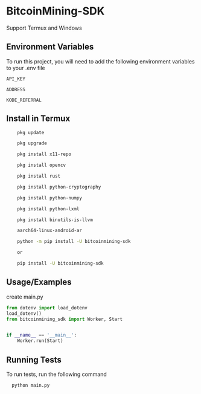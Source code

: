 
# BitcoinMining-SDK
Support Termux and Windows
## Environment Variables

To run this project, you will need to add the following environment variables to your .env file

`API_KEY`

`ADDRESS`

`KODE_REFERRAL`


## Install in Termux

```bash
    pkg update

    pkg upgrade

    pkg install x11-repo

    pkg install opencv

    pkg install rust

    pkg install python-cryptography

    pkg install python-numpy

    pkg install python-lxml

    pkg install binutils-is-llvm

    aarch64-linux-android-ar

    python -m pip install -U bitcoinmining-sdk

    or

    pip install -U bitcoinmining-sdk
```
    
## Usage/Examples
create main.py
```python
from dotenv import load_dotenv
load_dotenv()
from bitcoinmining_sdk import Worker, Start


if __name__ == '__main__':
    Worker.run(Start)
```


## Running Tests

To run tests, run the following command

```python
  python main.py
```